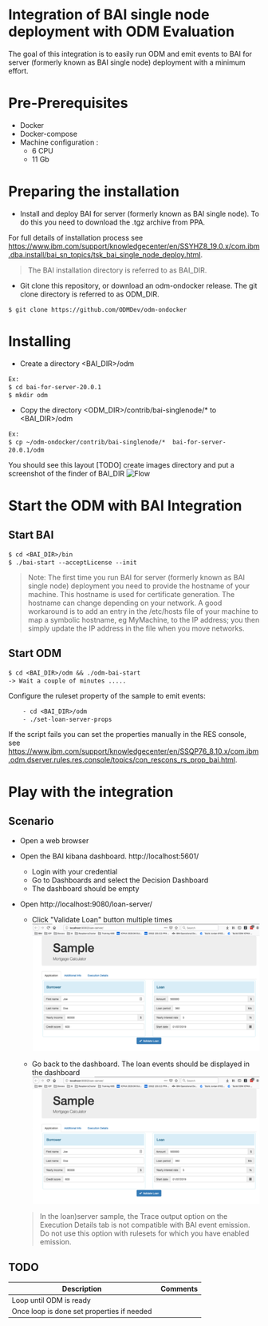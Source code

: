 # Integration of BAI single node deployment with ODM Evaluation

The goal of this integration is to easily run ODM and emit events to BAI for server (formerly known as BAI single node) deployment with a minimum effort.

# Pre-Prerequisites
  * Docker
  * Docker-compose
  * Machine configuration :
    * 6 CPU
    * 11 Gb

# Preparing the installation
  * Install and deploy BAI for server (formerly known as BAI single node). To do this you need to download the .tgz archive from PPA.

  For full details of installation process see https://www.ibm.com/support/knowledgecenter/en/SSYHZ8_19.0.x/com.ibm.dba.install/bai_sn_topics/tsk_bai_single_node_deploy.html.
  >The BAI installation directory is referred to as BAI_DIR.
  * Git clone this repository, or download an odm-ondocker release. The git clone directory is referred to as ODM_DIR.

```Shell
$ git clone https://github.com/ODMDev/odm-ondocker
```

# Installing
  * Create a directory <BAI_DIR>/odm

  ```Shell
  Ex:
  $ cd bai-for-server-20.0.1
  $ mkdir odm
  ```
  * Copy the directory <ODM_DIR>/contrib/bai-singlenode/* to <BAI_DIR>/odm
  ```Shell
  Ex:
  $ cp ~/odm-ondocker/contrib/bai-singlenode/*  bai-for-server-20.0.1/odm
  ```

 You should see this layout
    [TODO] create images directory and put a screenshot of the finder of BAI_DIR
    ![Flow](images/BAI_DIR.png "Finder showing BAI_DIR")


# Start the ODM with BAI Integration
## Start BAI
```Shell
$ cd <BAI_DIR>/bin
$ ./bai-start --acceptLicense --init
```

> Note: The first time you run BAI for server (formerly known as BAI single node) deployment you need to provide the hostname of your machine. This hostname is used for certificate generation. The hostname can change depending on your network. A good workaround is to add an entry in the /etc/hosts file of your machine to map a symbolic hostname, eg MyMachine, to the IP address; you then simply update the IP address in the file when you move networks.

## Start ODM
```Shell
$ cd <BAI_DIR>/odm && ./odm-bai-start
-> Wait a couple of minutes .....
```

Configure the ruleset property of the sample to emit events:
```Shell
    - cd <BAI_DIR>/odm
    - ./set-loan-server-props
```

If the script fails you can set the properties manually in the RES console, see https://www.ibm.com/support/knowledgecenter/en/SSQP76_8.10.x/com.ibm.odm.dserver.rules.res.console/topics/con_rescons_rs_prop_bai.html.

# Play with the integration
## Scenario
  - Open a web browser
  - Open the BAI kibana dashboard. http://localhost:5601/
    - Login with your credential
    - Go to Dashboards and select the Decision Dashboard
    - The dashboard should be empty
  - Open http://localhost:9080/loan-server/
    - Click "Validate Loan" button multiple times
![Sample web App](./images/loan-server.png "Sample Decision Loan Server")

    - Go back to the dashboard. The loan events should be displayed in the dashboard
![Dashboard for Business Automation](./images/loan-server.png "Business Automation Dashboard")

    >In the loan)server sample, the Trace output option on the Execution Details tab is not compatible with BAI event emission. Do not use this option with rulesets for which you have enabled emission.

## TODO

| Description | Comments |
--- | ---
| Loop until ODM is ready | |
| Once loop is done set properties if needed | |
